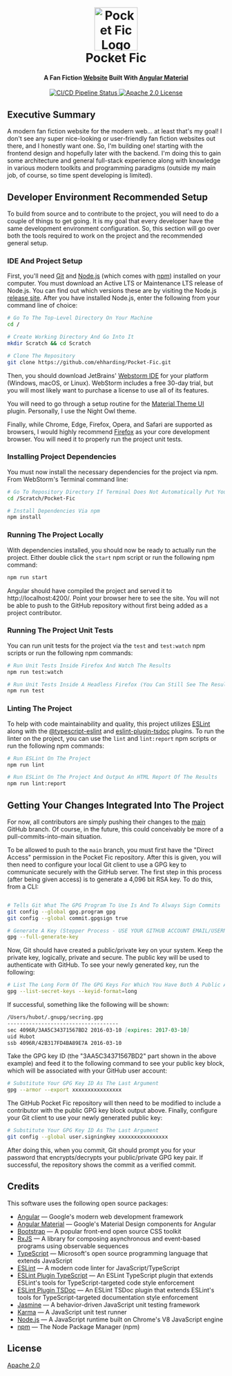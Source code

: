 <!--suppress HtmlDeprecatedAttribute -->
<div align="center">
  <h1>
    <a href="https://ehharding.github.io/Pocket-Fic" target="_blank">
      <img alt="Pocket Fic Logo" src="https://ehharding.github.io/Pocket-Fic/assets/images/other-logos/apple-touch-icon.svg" width="100"/>
    </a>
    <br>
    <span>Pocket Fic</span>
  </h1>

  <h4>
    <span>A Fan Fiction</span>
    <a href="https://ehharding.github.io/Pocket-Fic" target="_blank">Website</a>
    <span>Built With</span>
    <a href="https://material.angular.io" target="_blank">Angular Material</a>
  </h4>

  <p>
    <a href="https://github.com/ehharding/Pocket-Fic/actions" target="_blank">
      <img alt="CI/CD Pipeline Status" src="https://github.com/ehharding/Pocket-Fic/actions/workflows/main.yml/badge.svg"/>
    </a>
    <a href="https://opensource.org/licenses/Apache-2.0" target="_blank">
      <img alt="Apache 2.0 License" src="https://img.shields.io/badge/License-Apache%202.0-blue.svg"/>
    </a>
  </p>
</div>

## Executive Summary
A modern fan fiction website for the modern web... at least that's my goal! I don't see any super nice-looking or user-friendly fan fiction websites out there, and I honestly
want one. So, I'm building one! starting with the frontend design and hopefully later with the backend. I'm doing this to gain some architecture and general full-stack
experience along with knowledge in various modern toolkits and programming paradigms (outside my main job, of course, so time spent developing is limited).

## Developer Environment Recommended Setup
To build from source and to contribute to the project, you will need to do a couple of things to get going. It is my goal that every developer have the same development
environment configuration. So, this section will go over both the tools required to work on the project and the recommended general setup.

### IDE And Project Setup
First, you'll need [Git](https://git-scm.com) and [Node.js](https://nodejs.org/en/) (which comes with [npm](https://npmjs.com)) installed on your computer. You must download
an Active LTS or Maintenance LTS release of Node.js. You can find out which versions these are by visiting the Node.js [release site](https://nodejs.org/en/about/releases/).
After you have installed Node.js, enter the following from your command line of choice:

```bash
# Go To The Top-Level Directory On Your Machine
cd /

# Create Working Directory And Go Into It
mkdir Scratch && cd Scratch

# Clone The Repository
git clone https://github.com/ehharding/Pocket-Fic.git
```

Then, you should download JetBrains' [Webstorm IDE](https://www.jetbrains.com/webstorm/) for your platform (Windows, macOS, or Linux). WebStorm includes a free 30-day trial,
but you will most likely want to purchase a license to use all of its features.

You will need to go through a setup routine for the [Material Theme UI](https://plugins.jetbrains.com/plugin/8006-material-theme-ui) plugin. Personally, I use the Night Owl
theme.

Finally, while Chrome, Edge, Firefox, Opera, and Safari are supported as browsers, I would highly recommend [Firefox](https://www.mozilla.org/en-US/new/) as your core 
development browser. You will need it to properly run the project unit tests.

### Installing Project Dependencies
You must now install the necessary dependencies for the project via npm. From WebStorm's Terminal command line:

```bash
# Go To Repository Directory If Terminal Does Not Automatically Put You Here
cd /Scratch/Pocket-Fic

# Install Dependencies Via npm
npm install
```

### Running The Project Locally
With dependencies installed, you should now be ready to actually run the project. Either double click the `start` npm script or run the following npm command:

```bash
npm run start
```

Angular should have compiled the project and served it to http://localhost:4200/. Point your browser here to see the site. You will not be able to push to the GitHub
repository without first being added as a project contributor.

### Running The Project Unit Tests
You can run unit tests for the project via the `test` and `test:watch` npm scripts or run the following npm commands:

```bash
# Run Unit Tests Inside Firefox And Watch The Results
npm run test:watch

# Run Unit Tests Inside A Headless Firefox (You Can Still See The Results In The Terminal)
npm run test
```

### Linting The Project
To help with code maintainability and quality, this project utilizes [ESLint](https://eslint.org) along with the
[@typescript-eslint](https://www.npmjs.com/package/@typescript-eslint/eslint-plugin) and [eslint-plugin-tsdoc](https://www.npmjs.com/package/eslint-plugin-tsdoc) plugins. To
run the linter on the project, you can use the `lint` and `lint:report` npm scripts or run the following npm commands:

```bash
# Run ESLint On The Project
npm run lint

# Run ESLint On The Project And Output An HTML Report Of The Results
npm run lint:report
```

## Getting Your Changes Integrated Into The Project
For now, all contributors are simply pushing their changes to the [main](https://github.com/ehharding/Pocket-Fic/tree/main) GitHub branch. Of course, in the future, this could
conceivably be more of a pull-commits-into-main situation.

To be allowed to push to the `main` branch, you must first have the "Direct Access" permission in the Pocket Fic repository. After this is given, you will then need to
configure your local Git client to use a GPG key to communicate securely with the GitHub server. The first step in this process (after being given access) is to generate a
4,096 bit RSA key. To do this, from a CLI:

```bash

# Tells Git What The GPG Program To Use Is And To Always Sign Commits
git config --global gpg.program gpg
git config --global commit.gpgsign true

# Generate A Key (Stepper Process - USE YOUR GITHUB ACCOUNT EMAIL/USERNAME, Select 4,096 bit RSA, No Expiration)
gpg --full-generate-key
```

Now, Git should have created a public/private key on your system. Keep the private key, logically, private and secure. The public key will be used to authenticate with GitHub.
To see your newly generated key, run the following:

```bash
# List The Long Form Of The GPG Keys For Which You Have Both A Public And Private Key
gpg --list-secret-keys --keyid-format=long
```

If successful, something like the following will be shown:

```markdown
/Users/hubot/.gnupg/secring.gpg
------------------------------------
sec 4096R/3AA5C34371567BD2 2016-03-10 [expires: 2017-03-10]
uid Hubot
ssb 4096R/42B317FD4BA89E7A 2016-03-10
```

Take the GPG key ID (the "3AA5C34371567BD2" part shown in the above example) and feed it to the following command to see your public key block, which will be associated with
your GitHub user account:

```bash
# Substitute Your GPG Key ID As The Last Argument
gpg --armor --export xxxxxxxxxxxxxxxx
```

The GitHub Pocket Fic repository will then need to be modified to include a contributor with the public GPG key block output above. Finally, configure your Git client to use
your newly generated public key:

```bash
# Substitute Your GPG Key ID As The Last Argument
git config --global user.signingkey xxxxxxxxxxxxxxxx
```

After doing this, when you commit, Git should prompt you for your password that encrypts/decrypts your public/private GPG key pair. If successful, the repository shows the
commit as a verified commit.

## Credits
This software uses the following open source packages:

- [Angular](https://angular.io) — Google's modern web development framework
- [Angular Material](https://material.angular.io) — Google's Material Design components for Angular
- [Bootstrap](https://getbootstrap.com) — A popular front-end open source CSS toolkit
- [RxJS](https://rxjs-dev.firebaseapp.com/) — A library for composing asynchronous and event-based programs using observable sequences
- [TypeScript](https://www.typescriptlang.org/) — Microsoft's open source programming language that extends JavaScript
- [ESLint](https://eslint.org) — A modern code linter for JavaScript/TypeScript
- [ESLint Plugin TypeScript](https://www.npmjs.com/package/@typescript-eslint/eslint-plugin) — An ESLint TypeScript plugin that extends ESLint's tools for TypeScript-targeted
                                                                                               code style enforcement
- [ESLint Plugin TSDoc](https://www.npmjs.com/package/eslint-plugin-tsdoc) — An ESLint TSDoc plugin that extends ESLint's tools for TypeScript-targeted documentation style
                                                                             enforcement
- [Jasmine](https://jasmine.github.io/) — A behavior-driven JavaScript unit testing framework 
- [Karma](https://karma-runner.github.io/latest/index.html) — A JavaScript unit test runner
- [Node.js](https://nodejs.org/en/) — A JavaScript runtime built on Chrome's V8 JavaScript engine
- [npm](https://www.npmjs.com/) — The Node Package Manager (npm)

## License
[Apache 2.0](https://www.apache.org/licenses/LICENSE-2.0)
